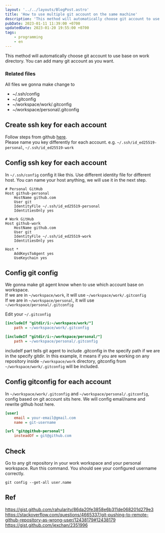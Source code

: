 ```yaml
---
layout: '../../layouts/BlogPost.astro'
title: 'How to use multiple git account on the same machine'
description: 'This method will automatically choose git account to use base on work directory. You can add many git account as you want.'
pubDate: 2023-01-11 11:39:00 +0700
updatedDate: 2023-01-20 19:55:00 +0700
tags:
    - programming
    - en
---
```

This method will automatically choose git account to use base on work directory. You can add many git account as you want.

### Related files
All files we gonna make change to
- ~/.ssh/config
- ~/.gitconfig
- ~/workspace/work/.gitconfig
- ~/workspace/personal/.gitconfig

## Create ssh key for each account
Follow steps from github [here](https://docs.github.com/en/authentication/connecting-to-github-with-ssh/generating-a-new-ssh-key-and-adding-it-to-the-ssh-agent).  
Please name you key differently for each account. e.g.  `~/.ssh/id_ed25519-personal`, `~/.ssh/id_ed25519-work`  

## Config ssh key for each account
In `~/.ssh/config` config it like this. Use different identity file for different host. You can name your host anything, we will use it in the next step.
```ssh-config
# Personal GitHub
Host github-personal
    HostName github.com
    User git
    IdentityFile ~/.ssh/id_ed25519-personal
    IdentitiesOnly yes

# Work GitHub
Host github-work
    HostName github.com
    User git
    IdentityFile ~/.ssh/id_ed25519-work
    IdentitiesOnly yes

Host *
    AddKeysToAgent yes
    UseKeychain yes
```

## Config git config
We gonna make git agent know when to use which account base on workspace.  
If we are in `~/workspace/work`, it will use `~/workspace/work/.gitconfig`  
If we are in `~/workspace/personal`, it will use `~/workspace/personal/.gitconfig`    

Edit your `~/.gitconfig`
```ini
[includeIf "gitdir/i:~/workspace/work/"]
    path = ~/workspace/work/.gitconfig

[includeIf "gitdir/i:~/workspace/personal/"]
    path = ~/workspace/personal/.gitconfig
```

includeIf part tells git agent to include .gitconfig in the specify path if we are in the specify gitdir.  In this example, it means if you are working on any repository inside `~/workspace/work` directory, gitconfig from `~/workspace/work/.gitconfig` will be included.

## Config gitconfig for each account
In `~/workspace/work/.gitconfig` and `~/workspace/personal/.gitconfig`, config based on git account sits here. We will config email/name and rewrite github host here.
```ini
[user]
    email = your-email@gmail.com
    name = git-username

[url "git@github-personal"]
    insteadOf = git@github.com
```

## Check
Go to any git repository in your work workspace and your personal workspace. Run this command. You should see your configured username correctly.
```shell
git config --get-all user.name
```

## Ref
https://gist.github.com/rahularity/86da20fe3858e6b311de068201d279e3
https://stackoverflow.com/questions/4665337/git-pushing-to-remote-github-repository-as-wrong-user/12438179#12438179
https://gist.github.com/jexchan/2351996